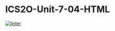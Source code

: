 # ICS2O-Unit-7-04-HTML

 [![linter](https://github.com/victor-phillips/ICS2O-Unit-7-04-HTML/workflows/linter/badge.svg)](https://github.com/marketplace/actions/super-linter)
